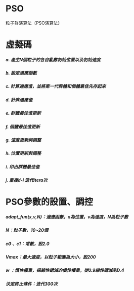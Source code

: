 # PSO
粒子群演算法（PSO演算法）

# 虛擬碼
##### a.	產生N個粒子的各自亂數初始位置以及初始速度
##### b.	設定適應函數
##### c.	計算適應值，並將第一代群體和個體最佳先存起來
##### d.	計算適應值
##### e.	群體最佳值更新
##### f.	個體最佳值更新
##### g.	速度更新與調整
##### h.	位置更新與調整
##### i.	印出群體最佳值
##### j.	重複d-i  迭代itera次

# PSO參數的設置、調控
##### adapt_fun(x,v,N)：適應函數，x為位置，v為速度，N為粒子數
##### N：粒子數，10~20個
##### c0 、c1：常數，設2.0
##### Vmax：最大速度，以粒子範圍為大小，設200
##### w ：慣性權重，採線性遞減的慣性權重，從0.9線性遞減到0.4
##### 決定終止條件：迭代300次
